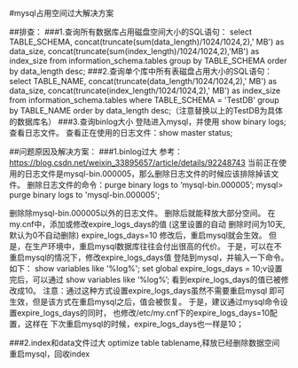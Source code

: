 #mysql占用空间过大解决方案

##排查：
###1.查询所有数据库占用磁盘空间大小的SQL语句：
select TABLE_SCHEMA, concat(truncate(sum(data_length)/1024/1024,2),' MB') as data_size,
concat(truncate(sum(index_length)/1024/1024,2),'MB') as index_size
from information_schema.tables
group by TABLE_SCHEMA
order by data_length desc;
###2.查询单个库中所有表磁盘占用大小的SQL语句：
select TABLE_NAME, concat(truncate(data_length/1024/1024,2),' MB') as data_size,
concat(truncate(index_length/1024/1024,2),' MB') as index_size
from information_schema.tables where TABLE_SCHEMA = 'TestDB'
group by TABLE_NAME
order by data_length desc;（注意替换以上的TestDB为具体的数据库名）
###3.查询binlog大小
登陆进入mysql，并使用 show binary logs; 查看日志文件。
查看正在使用的日志文件：show master status;


##问题原因及解决方案：
###1.binlog过大
参考：https://blog.csdn.net/weixin_33895657/article/details/92248743
    当前正在使用的日志文件是mysql-bin.000005，那么删除日志文件的时候应该排除掉该文件。
删除日志文件的命令：purge binary logs to ‘mysql-bin.000005’;
mysql> purge binary logs to 'mysql-bin.000005';
 
删除除mysql-bin.000005以外的日志文件。
删除后就能释放大部分空间。
在my.cnf中，添加或修改expire_logs_days的值 (这里设置的自动
删除时间为10天, 默认为0不自动删除)
expire_logs_days=10
修改后，重启mysql就会生效。
但是，在生产环境中，重启mysql数据库往往会付出很高的代价。
于是，可以在不重启mysql的情况下，修改expire_logs_days值
登陆到mysql，并输入一下命令。 如下：
show variables like '%log%';
set global expire_logs_days = 10;v设置完后，可以通过 show variables like ‘%log%’; 
    看到expire_logs_days的值已被修改成10。
注意：通过这种方式设置expire_logs_days虽然不需要重启mysql
即可生效，但是该方式在重启mysql之后，值会被恢复。
于是，建议通过mysql命令设置expire_logs_days的同时，
也修改/etc/my.cnf下的expire_logs_days=10配置，这样在
下次重启mysql的时候，expire_logs_days也一样是10；

###2.index和data文件过大
optimize table tablename,释放已经删除数据空间
重启mysql，回收index
